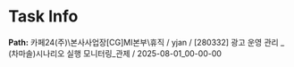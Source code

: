 # Task Info

**Path:** 카페24(주)\본사사업장\[CG]MI본부\휴직 / yjan / [280332] 광고 운영 관리 _ (차마솔)시나리오 실행 모니터링_관제 / 2025-08-01_00-00-00

